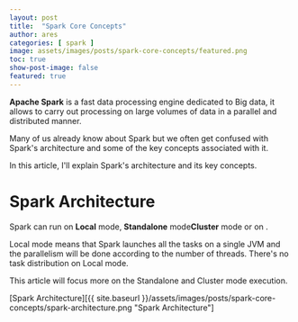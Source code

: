 ```yaml
---
layout: post
title:  "Spark Core Concepts"
author: ares
categories: [ spark ]
image: assets/images/posts/spark-core-concepts/featured.png
toc: true
show-post-image: false
featured: true
---
```

**Apache Spark** is a fast data processing engine dedicated to Big data, it allows to carry out processing on large 
volumes of data in a parallel and distributed manner.

Many of us already know about Spark but we often get confused with Spark's architecture and some of the 
key concepts associated with it.

In this article, I'll explain Spark's architecture and its key concepts.

# Spark Architecture
Spark can run on **Local** mode,  **Standalone** mode**Cluster** mode or on .

Local mode means that Spark launches all the tasks on a single JVM and the parallelism will be done according 
to the number of threads. There's no task distribution on Local mode.

This article will focus more on the Standalone and Cluster mode execution.

[Spark Architecture][{{ site.baseurl }}/assets/images/posts/spark-core-concepts/spark-architecture.png "Spark Architecture"]